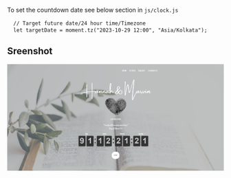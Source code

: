 To set the countdown date see below section in `js/clock.js`

````
  // Target future date/24 hour time/Timezone
  let targetDate = moment.tz("2023-10-29 12:00", "Asia/Kolkata");
````

## Sreenshot
![screenshot](https://raw.githubusercontent.com/MOVants/hannahandmarvin-wedding.github.io/refs/heads/main/images/ScreenshotMarvinHannah.png)
